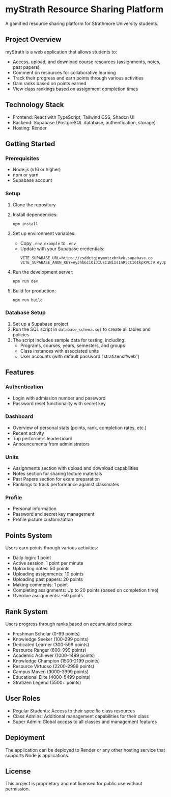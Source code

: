 
# myStrath Resource Sharing Platform

A gamified resource sharing platform for Strathmore University students.

## Project Overview

myStrath is a web application that allows students to:

- Access, upload, and download course resources (assignments, notes, past papers)
- Comment on resources for collaborative learning
- Track their progress and earn points through various activities
- Gain ranks based on points earned
- View class rankings based on assignment completion times

## Technology Stack

- Frontend: React with TypeScript, Tailwind CSS, Shadcn UI
- Backend: Supabase (PostgreSQL database, authentication, storage)
- Hosting: Render

## Getting Started

### Prerequisites

- Node.js (v16 or higher)
- npm or yarn
- Supabase account

### Setup

1. Clone the repository
2. Install dependencies:
   ```
   npm install
   ```
3. Set up environment variables:
   - Copy `.env.example` to `.env`
   - Update with your Supabase credentials:
     ```
     VITE_SUPABASE_URL=https://zsddctqjnymmtzxbrkvk.supabase.co
     VITE_SUPABASE_ANON_KEY=eyJhbGciOiJIUzI1NiIsInR5cCI6IkpXVCJ9.eyJpc3MiOiJzdXBhYmFzZSIsInJlZiI6InpzZGRjdHFqbnltbXR6eGJya3ZrIiwicm9sZSI6ImFub24iLCJpYXQiOjE3NDQxMzc5OTAsImV4cCI6MjA1OTcxMzk5MH0.cz8akzHOmeAyfH5ma4H13vgahGqvzzBBmsvEqVYAtgY
     ```

4. Run the development server:
   ```
   npm run dev
   ```

5. Build for production:
   ```
   npm run build
   ```

### Database Setup

1. Set up a Supabase project
2. Run the SQL script in `database_schema.sql` to create all tables and policies
3. The script includes sample data for testing, including:
   - Programs, courses, years, semesters, and groups
   - Class instances with associated units
   - User accounts (with default password "stratizens#web")

## Features

### Authentication
- Login with admission number and password
- Password reset functionality with secret key

### Dashboard
- Overview of personal stats (points, rank, completion rates, etc.)
- Recent activity
- Top performers leaderboard
- Announcements from administrators

### Units
- Assignments section with upload and download capabilities
- Notes section for sharing lecture materials
- Past Papers section for exam preparation
- Rankings to track performance against classmates

### Profile
- Personal information
- Password and secret key management
- Profile picture customization

## Points System

Users earn points through various activities:
- Daily login: 1 point
- Active session: 1 point per minute
- Uploading notes: 50 points
- Uploading assignments: 10 points
- Uploading past papers: 20 points
- Making comments: 1 point
- Completing assignments: Up to 20 points (based on completion time)
- Overdue assignments: -50 points

## Rank System

Users progress through ranks based on accumulated points:
- Freshman Scholar (0-99 points)
- Knowledge Seeker (100-299 points)
- Dedicated Learner (300-599 points)
- Resource Ranger (600-999 points)
- Academic Achiever (1000-1499 points)
- Knowledge Champion (1500-2199 points)
- Resource Virtuoso (2200-2999 points)
- Campus Maven (3000-3999 points)
- Educational Elite (4000-5499 points)
- Stratizen Legend (5500+ points)

## User Roles

- Regular Students: Access to their specific class resources
- Class Admins: Additional management capabilities for their class
- Super Admin: Global access to all classes and management features

## Deployment

The application can be deployed to Render or any other hosting service that supports Node.js applications.

## License

This project is proprietary and not licensed for public use without permission.
